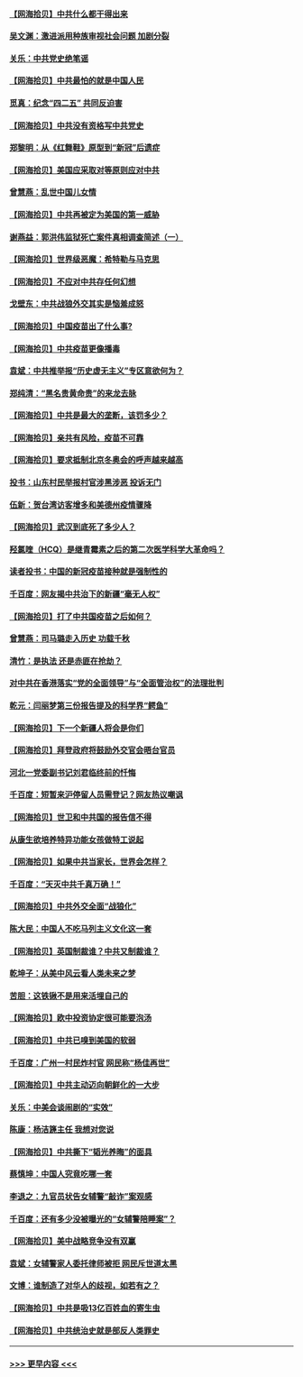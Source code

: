 #### [【网海拾贝】中共什么都干得出来](../pages/nsc993/n12897500.md?t=04231802) 
#### [吴文渊：激进派用种族审视社会问题 加剧分裂](../pages/nsc993/n12893881.md?t=04231802) 
#### [关乐：中共党史绝笔谣](../pages/nsc993/n12897270.md?t=04231802) 
#### [【网海拾贝】中共最怕的就是中国人民](../pages/nsc993/n12894705.md?t=04231802) 
#### [觅真：纪念“四二五” 共同反迫害](../pages/nsc993/n12894553.md?t=04231802) 
#### [【网海拾贝】中共没有资格写中共党史](../pages/nsc993/n12892231.md?t=04231802) 
#### [郑黎明：从《红舞鞋》原型到“新冠”后遗症](../pages/nsc993/n12890469.md?t=04231802) 
#### [【网海拾贝】美国应采取对等原则应对中共](../pages/nsc993/n12889176.md?t=04231802) 
#### [曾慧燕：乱世中国儿女情](../pages/nsc993/n12887931.md?t=04231802) 
#### [【网海拾贝】中共再被定为美国的第一威胁](../pages/nsc993/n12887580.md?t=04231802) 
#### [谢燕益：郭洪伟监狱死亡案件真相调查简述（一）](../pages/nsc993/n12885648.md?t=04231802) 
#### [【网海拾贝】世界级恶魔：希特勒与马克思](../pages/nsc993/n12884062.md?t=04231802) 
#### [【网海拾贝】不应对中共存任何幻想](../pages/nsc993/n12881460.md?t=04231802) 
#### [戈壁东：中共战狼外交其实是恼羞成怒](../pages/nsc993/n12880392.md?t=04231802) 
#### [【网海拾贝】中国疫苗出了什么事?](../pages/nsc993/n12879124.md?t=04231802) 
#### [【网海拾贝】中共疫苗更像播毒](../pages/nsc993/n12876631.md?t=04231802) 
#### [袁斌：中共推举报“历史虚无主义”专区意欲何为？](../pages/nsc993/n12876530.md?t=04231802) 
#### [郑纯清：“黑名贵黄命贵”的来龙去脉](../pages/nsc993/n12875589.md?t=04231802) 
#### [【网海拾贝】中共是最大的垄断，该罚多少？](../pages/nsc993/n12874006.md?t=04231802) 
#### [【网海拾贝】亲共有风险，疫苗不可靠](../pages/nsc993/n12872224.md?t=04231802) 
#### [【网海拾贝】要求抵制北京冬奥会的呼声越来越高](../pages/nsc993/n12868962.md?t=04231802) 
#### [投书：山东村民举报村官涉黑涉恶 投诉无门](../pages/nsc993/n12869726.md?t=04231802) 
#### [伍新：贺台湾访客增多和美德州疫情骤降](../pages/nsc993/n12865651.md?t=04231802) 
#### [【网海拾贝】武汉到底死了多少人？](../pages/nsc993/n12863707.md?t=04231802) 
#### [羟氯喹（HCQ）是继青霉素之后的第二次医学科学大革命吗？](../pages/nsc993/n12638564.md?t=04231802) 
#### [读者投书：中国的新冠疫苗接种就是强制性的](../pages/nsc993/n12859932.md?t=04231802) 
#### [千百度：网友揭中共治下的新疆“毫无人权”](../pages/nsc993/n12858385.md?t=04231802) 
#### [【网海拾贝】打了中共国疫苗之后如何？](../pages/nsc993/n12857866.md?t=04231802) 
#### [曾慧燕：司马璐走入历史 功载千秋](../pages/nsc993/n12856996.md?t=04231802) 
#### [清竹：是执法 还是赤匪在抢劫？](../pages/nsc993/n12856952.md?t=04231802) 
#### [对中共在香港落实“党的全面领导”与“全面管治权”的法理批判](../pages/nsc993/n12856929.md?t=04231802) 
#### [乾元：闫丽梦第三份报告提及的科学界“鳄鱼”](../pages/nsc993/n12855985.md?t=04231802) 
#### [【网海拾贝】下一个新疆人将会是你们](../pages/nsc993/n12855864.md?t=04231802) 
#### [【网海拾贝】拜登政府将鼓励外交官会晤台官员](../pages/nsc993/n12853615.md?t=04231802) 
#### [河北一党委副书记刘君临终前的忏悔](../pages/nsc993/n12849420.md?t=04231802) 
#### [千百度：短暂来沪停留人员需登记？网友热议嘲讽](../pages/nsc993/n12853497.md?t=04231802) 
#### [【网海拾贝】世卫和中共国的报告信不得](../pages/nsc993/n12850902.md?t=04231802) 
#### [从康生欲培养特异功能女孩做特工说起](../pages/nsc993/n12849289.md?t=04231802) 
#### [【网海拾贝】如果中共当家长，世界会怎样？](../pages/nsc993/n12848436.md?t=04231802) 
#### [千百度：“天灭中共千真万确！”](../pages/nsc993/n12845659.md?t=04231802) 
#### [【网海拾贝】中共外交全面“战狼化”](../pages/nsc993/n12845607.md?t=04231802) 
#### [陈大民：中国人不吃马列主义文化这一套](../pages/nsc993/n12842496.md?t=04231802) 
#### [【网海拾贝】英国制裁谁？中共又制裁谁？](../pages/nsc993/n12840909.md?t=04231802) 
#### [乾坤子：从美中风云看人类未来之梦](../pages/nsc993/n12840590.md?t=04231802) 
#### [苦胆：这铁锹不是用来活埋自己的](../pages/nsc993/n12839512.md?t=04231802) 
#### [【网海拾贝】欧中投资协定很可能要泡汤](../pages/nsc993/n12835122.md?t=04231802) 
#### [【网海拾贝】中共已嗅到美国的软弱](../pages/nsc993/n12832411.md?t=04231802) 
#### [千百度：广州一村民炸村官 网民称“杨佳再世”](../pages/nsc993/n12832380.md?t=04231802) 
#### [【网海拾贝】中共主动迈向朝鲜化的一大步](../pages/nsc993/n12829887.md?t=04231802) 
#### [关乐：中美会谈闹剧的“实效”](../pages/nsc993/n12826698.md?t=04231802) 
#### [陈康：杨洁篪主任  我想对您说](../pages/nsc993/n12826609.md?t=04231802) 
#### [【网海拾贝】中共撕下“韬光养晦”的面具](../pages/nsc993/n12826459.md?t=04231802) 
#### [蔡慎坤：中国人究竟吃哪一套](../pages/nsc993/n12826010.md?t=04231802) 
#### [李退之：九官员状告女辅警“敲诈”案观感](../pages/nsc993/n12823984.md?t=04231802) 
#### [千百度：还有多少没被曝光的“女辅警陪睡案”？](../pages/nsc993/n12822136.md?t=04231802) 
#### [【网海拾贝】美中战略竞争没有双赢](../pages/nsc993/n12822105.md?t=04231802) 
#### [袁斌：女辅警家人委托律师被拒 网民斥世道太黑](../pages/nsc993/n12822004.md?t=04231802) 
#### [文博：谁制造了对华人的歧视，如若有之？](../pages/nsc993/n12821635.md?t=04231802) 
#### [【网海拾贝】中共是吸13亿百姓血的寄生虫](../pages/nsc993/n12819191.md?t=04231802) 
#### [【网海拾贝】中共统治史就是部反人类罪史](../pages/nsc993/n12816738.md?t=04231802) 

----
#### [ >>> 更早内容 <<< ](../indexes/nsc993-earlier.md)
